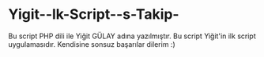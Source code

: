 # Yigit--lk-Script--s-Takip-
Bu script PHP dili ile Yiğit GÜLAY adına yazılmıştır. Bu script Yiğit'in ilk script uygulamasıdır. Kendisine sonsuz başarılar dilerim :)
